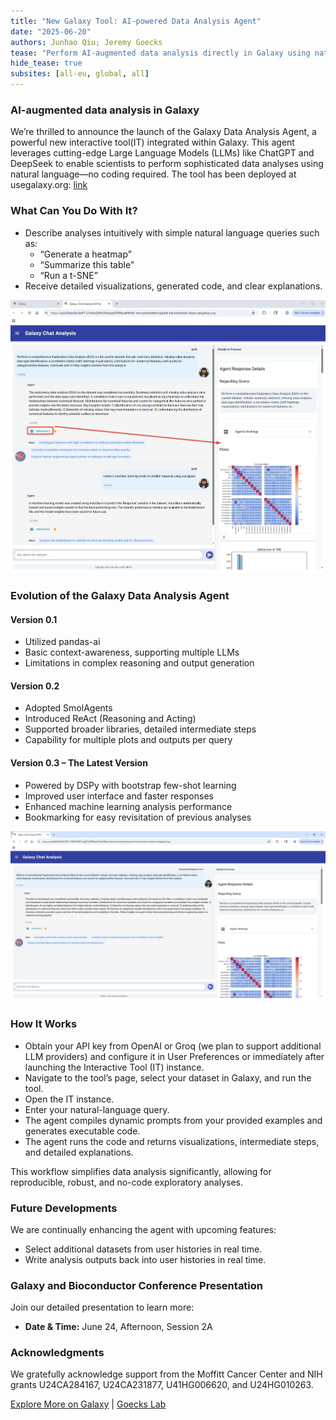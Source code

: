 ```yaml
---
title: "New Galaxy Tool: AI-powered Data Analysis Agent"
date: "2025-06-20"
authors: Junhao Qiu; Jeremy Goecks
tease: "Perform AI-augmented data analysis directly in Galaxy using natural language"
hide_tease: true
subsites: [all-eu, global, all]
---
```


### AI-augmented data analysis in Galaxy

We’re thrilled to announce the launch of the Galaxy Data Analysis Agent, a powerful new interactive tool(IT) integrated within Galaxy. This agent leverages cutting-edge Large Language Models (LLMs) like ChatGPT and DeepSeek to enable scientists to perform sophisticated data analyses using natural language—no coding required. The tool has been deployed at usegalaxy.org: [link](https://usegalaxy.org/root?tool_id=toolshed.g2.bx.psu.edu/repos/goeckslab/chatanalysis/interactive_tool_chat_analysis/0.3.0)

### What Can You Do With It?

- Describe analyses intuitively with simple natural language queries such as:
  - “Generate a heatmap”
  - “Summarize this table”
  - “Run a t-SNE”
- Receive detailed visualizations, generated code, and clear explanations.

![Interaction with Galaxy Data Analysis Agent](./Galaxy_Data_Analysis_Agent_query_details.png)

### Evolution of the Galaxy Data Analysis Agent

#### Version 0.1
- Utilized pandas-ai
- Basic context-awareness, supporting multiple LLMs
- Limitations in complex reasoning and output generation

#### Version 0.2
- Adopted SmolAgents
- Introduced ReAct (Reasoning and Acting)
- Supported broader libraries, detailed intermediate steps
- Capability for multiple plots and outputs per query

#### Version 0.3 – The Latest Version
- Powered by DSPy with bootstrap few-shot learning
- Improved user interface and faster responses
- Enhanced machine learning analysis performance
- Bookmarking for easy revisitation of previous analyses

![Enhanced UI and bookmarking features](./bookmark_suggestions_followup.gif)

### How It Works

- Obtain your API key from OpenAI or Groq (we plan to support additional LLM providers) and configure it in User Preferences or immediately after launching the Interactive Tool (IT) instance.
- Navigate to the tool’s page, select your dataset in Galaxy, and run the tool.
- Open the IT instance.
- Enter your natural-language query.
- The agent compiles dynamic prompts from your provided examples and generates executable code.
- The agent runs the code and returns visualizations, intermediate steps, and detailed explanations.

This workflow simplifies data analysis significantly, allowing for reproducible, robust, and no-code exploratory analyses.

### Future Developments

We are continually enhancing the agent with upcoming features:

- Select additional datasets from user histories in real time.
- Write analysis outputs back into user histories in real time.

### Galaxy and Bioconductor Conference Presentation

Join our detailed presentation to learn more:

- **Date & Time:** June 24, Afternoon, Session 2A

### Acknowledgments

We gratefully acknowledge support from the Moffitt Cancer Center and NIH grants U24CA284167, U24CA231877, U41HG006620, and U24HG010263.

[Explore More on Galaxy](https://galaxyproject.org) | [Goecks Lab](https://goeckslab.org)
